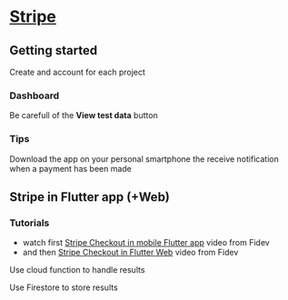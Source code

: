 # [Stripe](https://stripe.com/en-ch)

## Getting started

Create and account for each project

### Dashboard

Be carefull of the **View test data** button

### Tips

Download the app on your personal smartphone the receive notification when a payment has been made

## Stripe in Flutter app (+Web)
### Tutorials

 - watch first [Stripe Checkout in mobile Flutter app](https://fidev.io/stripe-in-flutter-mobile/) video from Fidev
 - and then [Stripe Checkout in Flutter Web](https://fidev.io/stripe-checkout-in-flutter-web/) video from Fidev
 
Use cloud function to handle results

Use Firestore to store results
